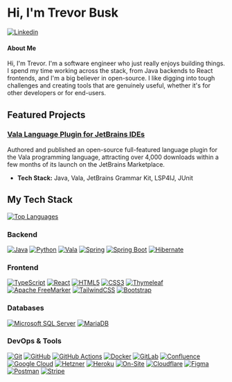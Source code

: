 # Hi, I'm Trevor Busk

[![Linkedin](https://custom-icon-badges.demolab.com/badge/LinkedIn-0A66C2?style=for-the-badge&logo=linkedin-white&logoColor=white&link=https://www.linkedin.com/in/trevor-busk/)](https://www.linkedin.com/in/trevor-busk/)

#### About Me

Hi, I'm Trevor. I'm a software engineer who just really enjoys building things. I spend my time working across the stack, from Java backends to React frontends, and I'm a big believer in open-source. I like digging into tough challenges and creating tools that are genuinely useful, whether it's for other developers or for end-users.

## Featured Projects

### [Vala Language Plugin for JetBrains IDEs](https://github.com/Tbusk/vala-jetbrains-plugin)
Authored and published an open-source full-featured language plugin for the Vala programming language, attracting over 4,000 downloads within a few months of its launch on the JetBrains Marketplace.
- **Tech Stack:** Java, Vala, JetBrains Grammar Kit, LSP4IJ, JUnit

## My Tech Stack

[![Top Languages](https://github-readme-stats.vercel.app/api/top-langs/?username=Tbusk&theme=dark)](https://github.com/anuraghazra/github-readme-stats)

### Backend

[![Java](https://img.shields.io/badge/java-%23ED8B00.svg?style=for-the-badge&logo=openjdk&logoColor=white&link=https://www.java.com/)](https://www.java.com/)
[![Python](https://img.shields.io/badge/python-3670A0?style=for-the-badge&logo=python&logoColor=ffdd54&link=https://www.python.org/)](https://www.python.org/)
[![Vala](https://img.shields.io/badge/Vala-7239B3?style=for-the-badge&logo=vala&logoColor=white&link=https://vala.dev/)](https://vala.dev/)
[![Spring](https://img.shields.io/badge/spring-%236DB33F.svg?style=for-the-badge&logo=spring&logoColor=white&link=https://spring.io/)](https://spring.io/)
[![Spring Boot](https://img.shields.io/badge/Spring%20Boot-6DB33F?style=for-the-badge&logo=springboot&logoColor=fff&link=https://spring.io/projects/spring-boot)](https://spring.io/projects/spring-boot)
[![Hibernate](https://img.shields.io/badge/Hibernate-59666C?style=for-the-badge&logo=Hibernate&logoColor=white&link=https://hibernate.org/)](https://hibernate.org/)

### Frontend

[![TypeScript](https://img.shields.io/badge/typescript-%23007ACC.svg?style=for-the-badge&logo=typescript&logoColor=white&link=https://www.typescriptlang.org/)](https://www.typescriptlang.org/)
[![React](https://img.shields.io/badge/react-%2320232a.svg?style=for-the-badge&logo=react&logoColor=%2361DAFB&link=https://reactjs.org/)](https://reactjs.org/)
[![HTML5](https://img.shields.io/badge/html5-%23E34F26.svg?style=for-the-badge&logo=html5&logoColor=white&link=https://html.spec.whatwg.org/)](https://html.spec.whatwg.org/)
[![CSS3](https://img.shields.io/badge/css3-%231572B6.svg?style=for-the-badge&logo=css3&logoColor=white&link=https://www.w3.org/Style/CSS/)](https://www.w3.org/Style/CSS/)
[![Thymeleaf](https://img.shields.io/badge/Thymeleaf-%23005C0F.svg?style=for-the-badge&logo=Thymeleaf&logoColor=white&link=https://www.thymeleaf.org/)](https://www.thymeleaf.org/)
[![Apache FreeMarker](https://img.shields.io/badge/FreeMarker-DD3A0A?style=for-the-badge&logo=apache&logoColor=white&link=https://freemarker.apache.org/)](https://freemarker.apache.org/)
[![TailwindCSS](https://img.shields.io/badge/Tailwind%20CSS-%2338B2AC.svg?style=for-the-badge&logo=tailwind-css&logoColor=white&link=https://tailwindcss.com/)](https://tailwindcss.com/)
[![Bootstrap](https://img.shields.io/badge/bootstrap-%238511FA.svg?style=for-the-badge&logo=bootstrap&logoColor=white&link=https://getbootstrap.com/)](https://getbootstrap.com/)

### Databases

[![Microsoft SQL Server](https://custom-icon-badges.demolab.com/badge/Microsoft%20SQL%20Server-CC2927?style=for-the-badge&logo=mssqlserver-white&logoColor=white&link=https://www.microsoft.com/sql-server)](https://www.microsoft.com/sql-server)
[![MariaDB](https://img.shields.io/badge/MariaDB-003545?style=for-the-badge&logo=mariadb&logoColor=white&link=https://mariadb.org/)](https://mariadb.org/)

### DevOps & Tools

[![Git](https://img.shields.io/badge/git-%23F05033.svg?style=for-the-badge&logo=git&logoColor=white&link=https://git-scm.com/)](https://git-scm.com/)
[![GitHub](https://img.shields.io/badge/github-%23121011.svg?style=for-the-badge&logo=github&logoColor=white&link=https://github.com/)](https://github.com/)
[![GitHub Actions](https://img.shields.io/badge/GitHub_Actions-2088FF?style=for-the-badge&logo=github-actions&logoColor=white&link=https://github.com/features/actions)](https://github.com/features/actions)
[![Docker](https://img.shields.io/badge/docker-%230db7ed.svg?style=for-the-badge&logo=docker&logoColor=white&link=https://www.docker.com/)](https://www.docker.com/)
[![GitLab](https://img.shields.io/badge/gitlab-%23181717.svg?style=for-the-badge&logo=gitlab&logoColor=white&link=https://about.gitlab.com/)](https://about.gitlab.com/)
[![Confluence](https://img.shields.io/badge/confluence-%23172BF4.svg?style=for-the-badge&logo=confluence&logoColor=white&link=https://www.atlassian.com/software/confluence)](https://www.atlassian.com/software/confluence)
[![Google Cloud](https://img.shields.io/badge/Google%20Cloud-%234285F4.svg?style=for-the-badge&logo=google-cloud&logoColor=white&link=https://cloud.google.com/)](https://cloud.google.com/)
[![Hetzner](https://img.shields.io/badge/Hetzner-D50C2D?style=for-the-badge&logo=hetzner&logoColor=white&link=https://www.hetzner.com/)](https://www.hetzner.com/)
[![Heroku](https://img.shields.io/badge/Heroku-430098?style=for-the-badge&logo=heroku&logoColor=fffe&link=https://www.heroku.com/)](https://www.heroku.com/)
[![On-Site](https://img.shields.io/badge/On--Site-4A4A4A?style=for-the-badge&logo=server&logoColor=white&link=https://en.wikipedia.org/wiki/On-premises_software)](https://en.wikipedia.org/wiki/On-premises_software)
[![Cloudflare](https://img.shields.io/badge/Cloudflare-F38020?style=for-the-badge&logo=Cloudflare&logoColor=white&link=https://www.cloudflare.com/)](https://www.cloudflare.com/)
[![Figma](https://img.shields.io/badge/figma-%23F24E1E.svg?style=for-the-badge&logo=figma&logoColor=white&link=https://www.figma.com/)](https://www.figma.com/)
[![Postman](https://img.shields.io/badge/Postman-FF6C37?style=for-the-badge&logo=postman&logoColor=white&link=https://www.postman.com/)](https://www.postman.com/)
[![Stripe](https://img.shields.io/badge/Stripe-5851DD?style=for-the-badge&logo=stripe&logoColor=fff&link=https://stripe.com/)](https://stripe.com/)

